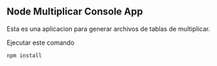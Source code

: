 ## Node Multiplicar Console App

Esta es una aplicacion para generar archivos de tablas de multiplicar.

Ejecutar este comando
````
npm install
